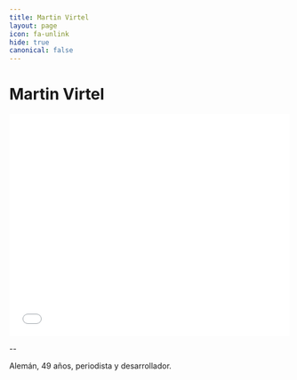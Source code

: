 ```yaml
---
title: Martin Virtel
layout: page
icon: fa-unlink
hide: true
canonical: false
---
```


# Martin Virtel

<iframe id="datawrapper-chart-LSs6K" src="//datawrapper.dwcdn.net/LSs6K/3/" scrolling="no" frameborder="0" allowtransparency="true" style="width: 0; min-width: 100% !important;" height="400"></iframe><script type="text/javascript">if("undefined"==typeof window.datawrapper)window.datawrapper={};window.datawrapper["LSs6K"]={},window.datawrapper["LSs6K"].embedDeltas={"100":429.003472,"200":400.003472,"300":400.003472,"400":400.003472,"500":400.003472,"700":400.003472,"800":400.003472,"900":400.003472,"1000":400.003472},window.datawrapper["LSs6K"].iframe=document.getElementById("datawrapper-chart-LSs6K"),window.datawrapper["LSs6K"].iframe.style.height=window.datawrapper["LSs6K"].embedDeltas[Math.min(1e3,Math.max(100*Math.floor(window.datawrapper["LSs6K"].iframe.offsetWidth/100),100))]+"px",window.addEventListener("message",function(a){if("undefined"!=typeof a.data["datawrapper-height"])for(var b in a.data["datawrapper-height"])if("LSs6K"==b)window.datawrapper["LSs6K"].iframe.style.height=a.data["datawrapper-height"][b]+"px"});</script>


--

Alemán, 49 años, periodista y desarrollador. 



